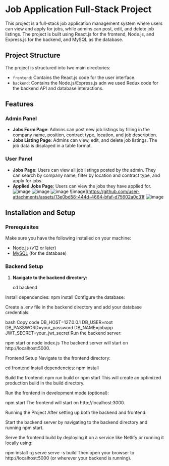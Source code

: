 # Job Application Full-Stack Project

This project is a full-stack job application management system where users can view and apply for jobs, while admins can post, edit, and delete job listings. The project is built using React.js for the frontend, Node.js, and Express.js for the backend, and MySQL as the database.

## Project Structure

The project is structured into two main directories:

- `frontend`: Contains the React.js code for the user interface.
- `backend`: Contains the Node.js/Express.js adn we used Redux code for the backend API and database interactions.

## Features


### Admin Panel
- **Jobs Form Page**: Admins can post new job listings by filling in the company name, position, contract type, location, and job description.
- **Jobs Listing Page**: Admins can view, edit, and delete job listings. The job data is displayed in a table format.

### User Panel
- **Jobs Page**: Users can view all job listings posted by the admin. They can search by company name, filter by location and contract type, and apply for jobs.
- **Applied Jobs Page**: Users can view the jobs they have applied for.
![image](https://github.com/user-attachments/assets/5f72d9b8-f26e-4e88-bb57-ca0eafc3baeb)
![image](https://github.com/user-attachments/assets/b72d2f64-aa89-432a-8438-e721d58981e8)
![image](https://github.com/user-attachments/assets/acef47cd-d2a3-4b6f-80f4-ae7c504a7aaa)
![image](https://github.com/user-attachments/assets/13e0bd58-444d-4664-bfaf-d75602a0c31f
![image](https://github.com/user-attachments/assets/0667fa74-ee09-4335-901f-267ae89c5f2c)




## Installation and Setup

### Prerequisites

Make sure you have the following installed on your machine:

- [Node.js](https://nodejs.org/) (v12 or later)
- [MySQL](https://www.mysql.com/) (for the database)

### Backend Setup

1. **Navigate to the backend directory:**

   cd backend

Install dependencies:
npm install
Configure the database:

Create a .env file in the backend directory and add your database credentials:

bash
Copy code
DB_HOST=127.0.0.1
DB_USER=root
DB_PASSWORD=your_password
DB_NAME=jobapp
JWT_SECRET=your_jwt_secret
Run the backend server:


npm start or node index.js
The backend server will start on http://localhost:5000.

Frontend Setup
Navigate to the frontend directory:



cd frontend
Install dependencies:
npm install

Build the frontend:
npm run build or npm start
This will create an optimized production build in the build directory.

Run the frontend in development mode (optional):



npm start
The frontend will start on http://localhost:3000.

Running the Project
After setting up both the backend and frontend:

Start the backend server by navigating to the backend directory and running npm start.

Serve the frontend build by deploying it on a service like Netlify or running it locally using:


npm install -g serve
serve -s build
Then open your browser to http://localhost:5000 (or wherever your backend is running).
